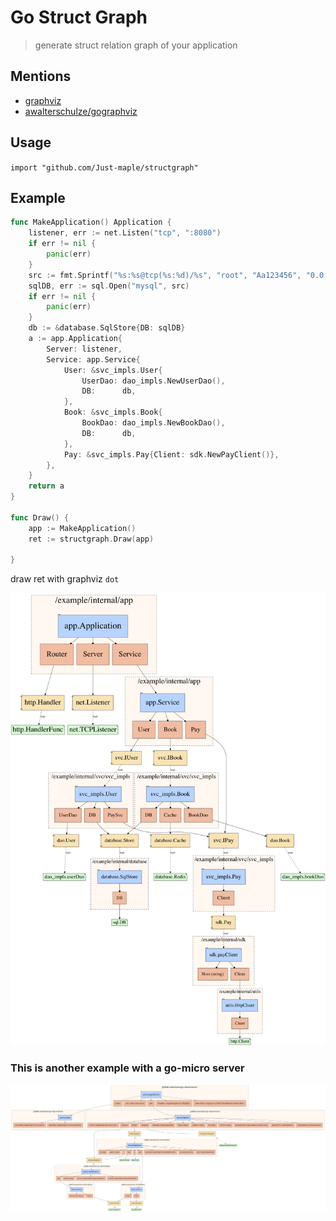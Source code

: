 # Go Struct Graph
> generate struct relation graph of your application

## Mentions

- [graphviz](http://www.graphviz.org)
- [awalterschulze/gographviz](http://github.com/awalterschulze/gographviz)

## Usage 

`import "github.com/Just-maple/structgraph"`


## Example

```go
func MakeApplication() Application {
	listener, err := net.Listen("tcp", ":8080")
	if err != nil {
		panic(err)
	}
	src := fmt.Sprintf("%s:%s@tcp(%s:%d)/%s", "root", "Aa123456", "0.0.0.0", 3306, "mysql")
	sqlDB, err := sql.Open("mysql", src)
	if err != nil {
		panic(err)
	}
	db := &database.SqlStore{DB: sqlDB}
	a := app.Application{
		Server: listener,
		Service: app.Service{
			User: &svc_impls.User{
				UserDao: dao_impls.NewUserDao(),
				DB:      db,
			},
			Book: &svc_impls.Book{
				BookDao: dao_impls.NewBookDao(),
				DB:      db,
			},
			Pay: &svc_impls.Pay{Client: sdk.NewPayClient()},
		},
	}
	return a
}

func Draw() {
	app := MakeApplication()
	ret := structgraph.Draw(app)

}
```

draw ret with graphviz `dot`


![dot](example/test.png)


### This is another example with a go-micro server
![micro](example/micro-server.png)
